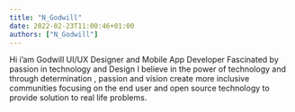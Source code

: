 ```yaml
---
title: "N_Godwill"
date: 2022-02-23T11:00:46+01:00
authors: ["N_Godwill"]
---
```

Hi i’am Godwill
UI/UX Designer and Mobile App Developer
Fascinated by passion in technology and  Design
I believe in the power of technology and through determination , passion and vision create more inclusive communities focusing on the end user and open source technology to provide solution to real life problems.

